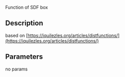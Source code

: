 Function of SDF box


## Description


based on [https://iquilezles.org/articles/distfunctions/](https://iquilezles.org/articles/distfunctions/)

## Parameters
no params